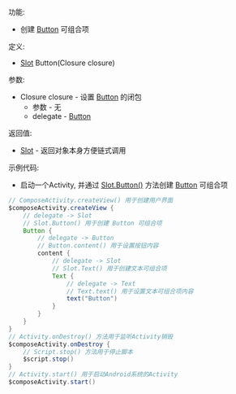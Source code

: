 功能:

+ 创建 [Button](/API/UI/Compose/Widget/Button/README.md) 可组合项

定义:

+ [Slot](/API/UI/Compose/Slot/Slot/README.md) Button(Closure closure)

参数:

+ Closure closure - 设置 [Button](/API/UI/Compose/Widget/Button/README.md) 的闭包
    + 参数 - 无
    + delegate - [Button](/API/UI/Compose/Widget/Button/README.md)

返回值:

+ [Slot](/API/UI/Compose/Slot/Slot/README.md) - 返回对象本身方便链式调用

示例代码:

+ 启动一个Activity, 并通过 [Slot.Button()](/API/UI/Compose/Slot/Slot/README.md?id=Button)
  方法创建 [Button](/API/UI/Compose/Widget/Button/README.md) 可组合项

```groovy
// ComposeActivity.createView() 用于创建用户界面
$composeActivity.createView {
    // delegate -> Slot
    // Slot.Button() 用于创建 Button 可组合项
    Button {
        // delegate -> Button
        // Button.content() 用于设置按钮内容
        content {
            // delegate -> Slot
            // Slot.Text() 用于创建文本可组合项
            Text {
                // delegate -> Text
                // Text.text() 用于设置文本可组合项内容
                text("Button")
            }
        }
    }
}
// Activity.onDestroy() 方法用于监听Activity销毁
$composeActivity.onDestroy {
    // Script.stop() 方法用于停止脚本
    $script.stop()
}
// Activity.start() 用于启动Android系统的Activity
$composeActivity.start()
```